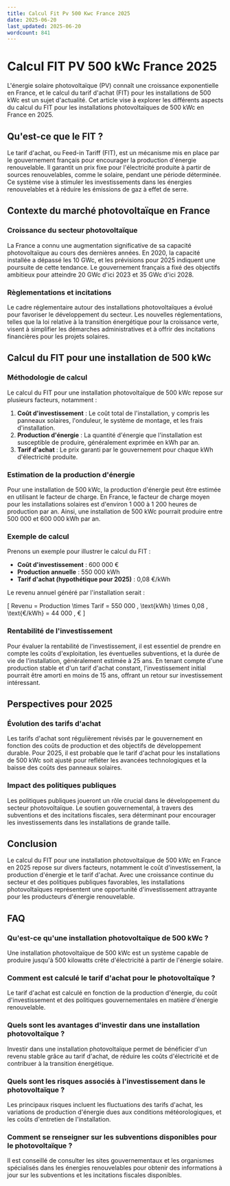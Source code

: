 ```yaml
---
title: Calcul Fit Pv 500 Kwc France 2025
date: 2025-06-20
last_updated: 2025-06-20
wordcount: 841
---
```


# Calcul FIT PV 500 kWc France 2025

L'énergie solaire photovoltaïque (PV) connaît une croissance exponentielle en France, et le calcul du tarif d'achat (FIT) pour les installations de 500 kWc est un sujet d'actualité. Cet article vise à explorer les différents aspects du calcul du FIT pour les installations photovoltaïques de 500 kWc en France en 2025.

## Qu'est-ce que le FIT ?

Le tarif d'achat, ou Feed-in Tariff (FIT), est un mécanisme mis en place par le gouvernement français pour encourager la production d'énergie renouvelable. Il garantit un prix fixe pour l'électricité produite à partir de sources renouvelables, comme le solaire, pendant une période déterminée. Ce système vise à stimuler les investissements dans les énergies renouvelables et à réduire les émissions de gaz à effet de serre.

## Contexte du marché photovoltaïque en France

### Croissance du secteur photovoltaïque

La France a connu une augmentation significative de sa capacité photovoltaïque au cours des dernières années. En 2020, la capacité installée a dépassé les 10 GWc, et les prévisions pour 2025 indiquent une poursuite de cette tendance. Le gouvernement français a fixé des objectifs ambitieux pour atteindre 20 GWc d'ici 2023 et 35 GWc d'ici 2028.

### Règlementations et incitations

Le cadre réglementaire autour des installations photovoltaïques a évolué pour favoriser le développement du secteur. Les nouvelles réglementations, telles que la loi relative à la transition énergétique pour la croissance verte, visent à simplifier les démarches administratives et à offrir des incitations financières pour les projets solaires.

## Calcul du FIT pour une installation de 500 kWc

### Méthodologie de calcul

Le calcul du FIT pour une installation photovoltaïque de 500 kWc repose sur plusieurs facteurs, notamment :

1. **Coût d'investissement** : Le coût total de l'installation, y compris les panneaux solaires, l'onduleur, le système de montage, et les frais d'installation.
2. **Production d'énergie** : La quantité d'énergie que l'installation est susceptible de produire, généralement exprimée en kWh par an.
3. **Tarif d'achat** : Le prix garanti par le gouvernement pour chaque kWh d'électricité produite.

### Estimation de la production d'énergie

Pour une installation de 500 kWc, la production d'énergie peut être estimée en utilisant le facteur de charge. En France, le facteur de charge moyen pour les installations solaires est d'environ 1 000 à 1 200 heures de production par an. Ainsi, une installation de 500 kWc pourrait produire entre 500 000 et 600 000 kWh par an.

### Exemple de calcul

Prenons un exemple pour illustrer le calcul du FIT :

- **Coût d'investissement** : 600 000 €
- **Production annuelle** : 550 000 kWh
- **Tarif d'achat (hypothétique pour 2025)** : 0,08 €/kWh

Le revenu annuel généré par l'installation serait :

\[ 
Revenu = Production \times Tarif = 550 000 \, \text{kWh} \times 0,08 \, \text{€/kWh} = 44 000 \, € 
\]

### Rentabilité de l'investissement

Pour évaluer la rentabilité de l'investissement, il est essentiel de prendre en compte les coûts d'exploitation, les éventuelles subventions, et la durée de vie de l'installation, généralement estimée à 25 ans. En tenant compte d'une production stable et d'un tarif d'achat constant, l'investissement initial pourrait être amorti en moins de 15 ans, offrant un retour sur investissement intéressant.

## Perspectives pour 2025

### Évolution des tarifs d'achat

Les tarifs d'achat sont régulièrement révisés par le gouvernement en fonction des coûts de production et des objectifs de développement durable. Pour 2025, il est probable que le tarif d'achat pour les installations de 500 kWc soit ajusté pour refléter les avancées technologiques et la baisse des coûts des panneaux solaires.

### Impact des politiques publiques

Les politiques publiques joueront un rôle crucial dans le développement du secteur photovoltaïque. Le soutien gouvernemental, à travers des subventions et des incitations fiscales, sera déterminant pour encourager les investissements dans les installations de grande taille.

## Conclusion

Le calcul du FIT pour une installation photovoltaïque de 500 kWc en France en 2025 repose sur divers facteurs, notamment le coût d'investissement, la production d'énergie et le tarif d'achat. Avec une croissance continue du secteur et des politiques publiques favorables, les installations photovoltaïques représentent une opportunité d'investissement attrayante pour les producteurs d'énergie renouvelable.

## FAQ

### Qu'est-ce qu'une installation photovoltaïque de 500 kWc ?

Une installation photovoltaïque de 500 kWc est un système capable de produire jusqu'à 500 kilowatts crête d'électricité à partir de l'énergie solaire.

### Comment est calculé le tarif d'achat pour le photovoltaïque ?

Le tarif d'achat est calculé en fonction de la production d'énergie, du coût d'investissement et des politiques gouvernementales en matière d'énergie renouvelable.

### Quels sont les avantages d'investir dans une installation photovoltaïque ?

Investir dans une installation photovoltaïque permet de bénéficier d'un revenu stable grâce au tarif d'achat, de réduire les coûts d'électricité et de contribuer à la transition énergétique.

### Quels sont les risques associés à l'investissement dans le photovoltaïque ?

Les principaux risques incluent les fluctuations des tarifs d'achat, les variations de production d'énergie dues aux conditions météorologiques, et les coûts d'entretien de l'installation.

### Comment se renseigner sur les subventions disponibles pour le photovoltaïque ?

Il est conseillé de consulter les sites gouvernementaux et les organismes spécialisés dans les énergies renouvelables pour obtenir des informations à jour sur les subventions et les incitations fiscales disponibles.